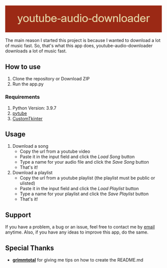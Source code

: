 [comment]: <> (# youtube-audio-downloader)

![youtube-audio-downloader](./img/banner-readme.png)

[comment]: <> (youtube-audio-downloader is an app that converts youtube videos to audio files.)

The main reason I started this project is because I wanted to download a lot of music fast. So, that's what this app does, youtube-audio-downloader downloads a lot of music fast.

## How to use
1. Clone the repository or Download ZIP
2. Run the app.py

### Requirements
1. Python Version: 3.9.7
2. [pytube](https://github.com/pytube/pytube)
3. [CustomTkinter](https://github.com/TomSchimansky/CustomTkinter)

## Usage
1. Download a song
   - Copy the url from a youtube video
   - Paste it in the input field and click the *Load Song* button
   - Type a name for your audio file and click the *Save Song* button
   - That's it!
2. Download a playlist
   - Copy the url from a youtube playlist (the playlist must be public or ulisted)
   - Paste it in the input field and click the *Load Playlist* button
   - Type a name for your playlist and click the *Save Playlist* button
   - That's it!

## Support
If you have a problem, a bug or an issue, feel free to contact me by [email](mailto:geo18tol@gmail.com) anytime. Also, if you have any ideas to improve this app, do the same. 

[comment]: <> (## Roadmap)

## Special Thanks
[comment]: <> (- **Had78** for giving me the idea of using youtube playlists to download more music faster)
- **[grimmtotal](https://github.com/grimmtotal)** for giving me tips on how to  create the README.md

[comment]: <> (and **LAZGamer13**) 
